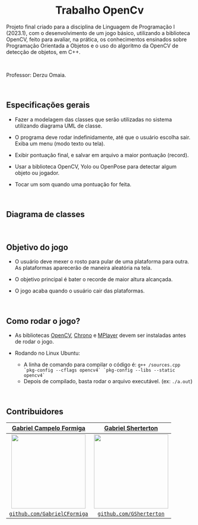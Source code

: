 <h1 align="center"> Trabalho OpenCv </h1>

</h1>
Projeto final criado para a disciplina de Linguagem de Programação I (2023.1), com o desenvolvimento de um jogo básico, utilizando a biblioteca OpenCV, feito para avaliar, na prática, os conhecimentos ensinados sobre Programação Orientada a Objetos e o uso do algoritmo da OpenCV de detecção de objetos, em C++.

<p>&nbsp;</p>

Professor: Derzu Omaia.

<p>&nbsp;</p>

## Especificações gerais

-  Fazer a modelagem das classes que serão utilizadas no sistema utilizando diagrama UML de classe.

- O programa deve rodar indefinidamente, até que o usuário escolha sair. Exiba um menu (modo texto ou tela).

-  Exibir pontuação final, e salvar em arquivo a maior pontuação (record).

- Usar a biblioteca OpenCV, Yolo ou OpenPose para detectar algum objeto ou jogador.

- Tocar um som quando uma pontuação for feita.

<p>&nbsp;</p>

## Diagrama de classes



<p>&nbsp;</p>

## Objetivo do jogo
- O usuário deve mexer o rosto para pular de uma plataforma para outra. As plataformas aparecerão de maneira aleatória na tela.

- O objetivo principal é bater o recorde de maior altura alcançada.

- O jogo acaba quando o usuário cair das plataformas.

<p>&nbsp;</p>

## Como rodar o jogo?
- As bibliotecas [OpenCV](https://sites.google.com/site/derzuomaia/tutoriais/instala%C3%A7%C3%A3o-opencv-no-linux-ubuntu), [Chrono](https://api.projectchrono.org/tutorial_install_chrono.html) e [MPlayer](https://howtoinstall.co/package/mplayer) devem ser instaladas antes de rodar o jogo.

- Rodando no Linux Ubuntu:
    - A linha de comando para compilar o código é: ```g++ /sources.cpp `pkg-config --cflags opencv4` `pkg-config --libs --static opencv4` ```
    - Depois de compilado, basta rodar o arquivo executável. (ex: ```./a.out```)

<p>&nbsp;</p>

## Contribuidores

| <a href="https://www.linkedin.com/in/gabrielcformiga/" target="_blank">**Gabriel Campelo Formiga**</a> | <a href="https://www.linkedin.com/in/gsherterton/" target="_blank">**Gabriel Sherterton**</a> | 
| :---------------------------------------------------------------------------------------: | :-----------------------------------------------------------------------------------------: | 
| <img src="https://avatars.githubusercontent.com/u/130695548?v=4" width="200px">          | <img src="https://avatars.githubusercontent.com/u/129867791?v=4" width="200px">          | 
| <a href="https://github.com/GabrielCFormiga" target="_blank">`github.com/GabrielCFormiga`</a>  | <a href="https://github.com/GSherterton" target="_blank">`github.com/GSherterton`</a> | 
